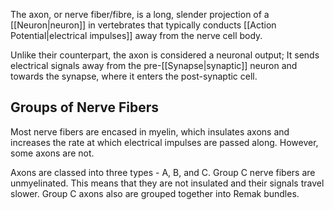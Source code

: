 The axon, or nerve fiber/fibre, is a long, slender projection of a [[Neuron|neuron]] in vertebrates that typically conducts [[Action Potential|electrical impulses]] away from the nerve cell body.

Unlike their counterpart, the axon is considered a neuronal output; It sends electrical signals away from the pre-[[Synapse|synaptic]] neuron and towards the synapse, where it enters the post-synaptic cell.

## Groups of Nerve Fibers

Most nerve fibers are encased in myelin, which insulates axons and increases the rate at which electrical impulses are passed along. However, some axons are not.

Axons are classed into three types - A, B, and C. Group C nerve fibers are unmyelinated. This means that they are not insulated and their signals travel slower. Group C axons also are grouped together into Remak bundles.